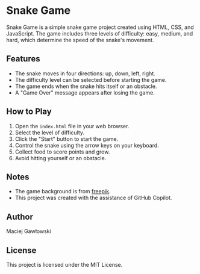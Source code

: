 # Snake Game

Snake Game is a simple snake game project created using HTML, CSS, and JavaScript. The game includes three levels of difficulty: easy, medium, and hard, which determine the speed of the snake's movement.

## Features

- The snake moves in four directions: up, down, left, right.
- The difficulty level can be selected before starting the game.
- The game ends when the snake hits itself or an obstacle.
- A "Game Over" message appears after losing the game.

## How to Play

1. Open the `index.html` file in your web browser.
2. Select the level of difficulty.
3. Click the "Start" button to start the game.
4. Control the snake using the arrow keys on your keyboard.
5. Collect food to score points and grow.
6. Avoid hitting yourself or an obstacle.

## Notes

- The game background is from [freepik](http://www.freepik.com).
- This project was created with the assistance of GitHub Copilot.

## Author

Maciej Gawłowski

## License

This project is licensed under the MIT License.